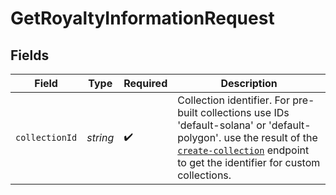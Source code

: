 # GetRoyaltyInformationRequest


## Fields

| Field                                                                                                                                                                                                                                                      | Type                                                                                                                                                                                                                                                       | Required                                                                                                                                                                                                                                                   | Description                                                                                                                                                                                                                                                |
| ---------------------------------------------------------------------------------------------------------------------------------------------------------------------------------------------------------------------------------------------------------- | ---------------------------------------------------------------------------------------------------------------------------------------------------------------------------------------------------------------------------------------------------------- | ---------------------------------------------------------------------------------------------------------------------------------------------------------------------------------------------------------------------------------------------------------- | ---------------------------------------------------------------------------------------------------------------------------------------------------------------------------------------------------------------------------------------------------------- |
| `collectionId`                                                                                                                                                                                                                                             | *string*                                                                                                                                                                                                                                                   | :heavy_check_mark:                                                                                                                                                                                                                                         | Collection identifier. For pre-built collections use IDs 'default-solana' or 'default-polygon'. use the result of the [`create-collection`](https://docs.crossmint.com/reference/create-collection) endpoint to get the identifier for custom collections. |